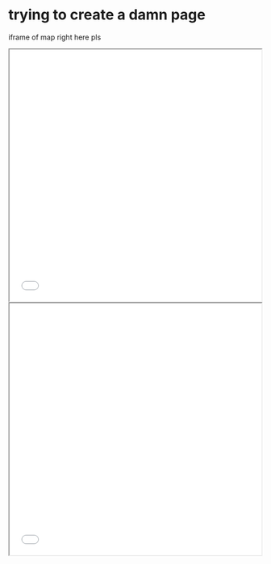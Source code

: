 # trying to create a damn page

iframe of map right here pls
<iframe src="pbmap.htm" height="500" width="500"></iframe> <iframe src="map.htm" height="500" width="500"></iframe> 

